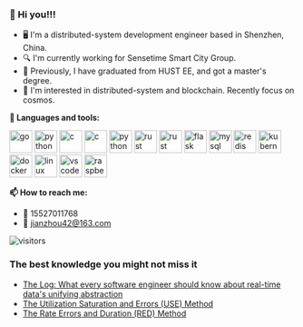 ### 👋 Hi you!!!

* 🖥 I'm a distributed-system development engineer based in Shenzhen, China.
* 🔍 I'm currently working for Sensetime Smart City Group.
* 💼 Previously, I have graduated from HUST EE, and got a master's degree.
* 🧐 I'm interested in distributed-system and blockchain. Recently focus on cosmos.

**🌈 Languages and tools:**

<p align="left">
<img src="https://cdn.jsdelivr.net/gh/devicons/devicon/icons/go/go-original.svg" alt="go" width="40" height="40"/>
<img src="https://cdn.jsdelivr.net/gh/devicons/devicon/icons/python/python-original.svg" alt="python" width="40" height="40"/>
<img src="https://cdn.jsdelivr.net/gh/devicons/devicon/icons/c/c-original.svg" alt="c" width="40" height="40"/>
<img src="https://cdn.jsdelivr.net/gh/devicons/devicon/icons/cplusplus/cplusplus-original.svg" alt="c" width="40" height="40"/>
<img src="https://cdn.jsdelivr.net/gh/devicons/devicon/icons/lua/lua-original.svg" alt="python" width="40" height="40"/>
<img src="https://cdn.jsdelivr.net/gh/devicons/devicon/icons/rust/rust-plain.svg" alt="rust" width="40" height="40"/>
<img src="https://cdn.jsdelivr.net/gh/devicons/devicon/icons/bash/bash-original.svg" alt="rust" width="40" height="40"/>
<img src="https://cdn.jsdelivr.net/gh/devicons/devicon/icons/flask/flask-original.svg" alt="flask" width="40" height="40"/>
<img src="https://cdn.jsdelivr.net/gh/devicons/devicon/icons/mysql/mysql-original.svg" alt="mysql" width="40" height="40"/>
<img src="https://cdn.jsdelivr.net/gh/devicons/devicon/icons/redis/redis-original.svg" alt="redis" width="40" height="40"/>
<img src="https://cdn.jsdelivr.net/gh/devicons/devicon/icons/kubernetes/kubernetes-plain.svg" alt="kubernetes" width="40" height="40"/>
<img src="https://cdn.jsdelivr.net/gh/devicons/devicon/icons/docker/docker-original.svg" alt="docker" width="40" height="40"/>
<img src="https://cdn.jsdelivr.net/gh/devicons/devicon/icons/linux/linux-original.svg" alt="linux" width="40" height="40"/>
<img src="https://cdn.jsdelivr.net/gh/devicons/devicon/icons/vscode/vscode-original.svg" alt="vscode" width="40" height="40"/>
<img src="https://cdn.jsdelivr.net/gh/devicons/devicon/icons/raspberrypi/raspberrypi-original.svg" alt="raspberrypi" width="40" height="40"/>
</p>
  
**📫 How to reach me:**

* :iphone: 15527011768
* :email: jianzhou42@163.com

<p align="left">
<img src="https://visitor-badge.laobi.icu/badge?page_id=amazingchow.amazingchow" alt="visitors"/>
</p>

### The best knowledge you might not miss it

* [The Log: What every software engineer should know about real-time data's unifying abstraction](https://engineering.linkedin.com/distributed-systems/log-what-every-software-engineer-should-know-about-real-time-datas-unifying)
* [The Utilization Saturation and Errors (USE) Method](https://www.brendangregg.com/usemethod.html)
* [The Rate Errors and Duration (RED) Method](https://www.weave.works/blog/the-red-method-key-metrics-for-microservices-architecture/)
